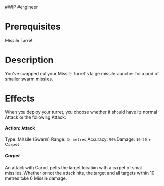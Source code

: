 #WIP #engineer 

# Prerequisites

Missile Turret

# Description

You've swapped out your Missile Turret's large missile launcher for a pod of smaller swarm missiles.

# Effects

When you deploy your turret, you choose whether it should have its normal Attack or the following Attack:

#### Action: Attack

Type: Missile (Swarm)
Range: `34 metres`
Accuracy: `90%`
Damage: `16-20` + Carpet

##### Carpet

An attack with Carpet pelts the target location with a carpet of small missiles. Whether or not the attack hits, the target and all targets within 10 metres take 6 Missile damage.